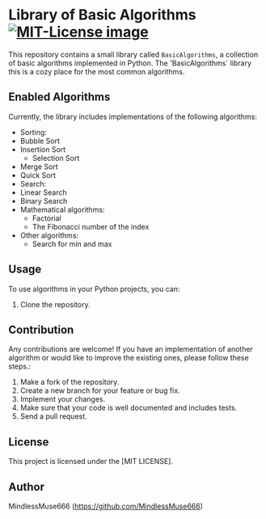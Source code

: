 # Library of Basic Algorithms <a href="https://opensource.org/licenses/MIT "><img src="https://img.shields.io/badge/License-MIT-yellow.svg " alt="MIT-License image"></a>

This repository contains a small library called `BasicAlgorithms`, a collection of basic algorithms implemented in Python. The 'BasicAlgorithms` library this is a cozy place for the most common algorithms.

## Enabled Algorithms

Currently, the library includes implementations of the following algorithms:

- Sorting:
- Bubble Sort
- Insertion Sort
    - Selection Sort
- Merge Sort
- Quick Sort
- Search:
- Linear Search
- Binary Search
- Mathematical algorithms:
    - Factorial
    - The Fibonacci number of the index
- Other algorithms:
    - Search for min and max 

## Usage

To use algorithms in your Python projects, you can:

1. Clone the repository.


## Contribution

Any contributions are welcome! If you have an implementation of another algorithm or would like to improve the existing ones, please follow these steps.:

1. Make a fork of the repository.
2. Create a new branch for your feature or bug fix.
3. Implement your changes.
4. Make sure that your code is well documented and includes tests.
5. Send a pull request.

## License

This project is licensed under the [MIT LICENSE].

## Author

MindlessMuse666 (https://github.com/MindlessMuse666)
